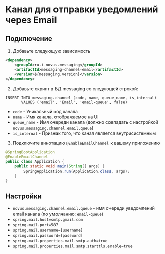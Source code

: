 # Канал для отправки уведомлений через Email

## Подключение

1. Добавьте следующую зависимость

```xml
<dependency>
    <groupId>ru.i-novus.messaging</groupId>
    <artifactId>messaging-channel-email</artifactId>
    <version>${messaging.version}</version>
</dependency>
```

2. Добавьте скрипт в БД messaging со следующей строкой:

```roomsql
INSERT INTO messaging.channel (code, name, queue_name, is_internal) 
       VALUES ('email', 'Email', 'email-queue', false)
```

- `code` - Уникальный код канала
- `name` - Имя канала, отображаемое на UI
- `queue_name` - Имя очереди канала (должно совпадать с настройкой `novus.messaging.channel.email.queue`)
- `is_internal` - Признак того, что канал является внутрисистемным

3. Подключите аннотацию `@EnableEmailChannel` к вашему приложению

```java
@SpringBootApplication
@EnableEmailChannel
public class Application {
    public static void main(String[] args) {
        SpringApplication.run(Application.class, args);
    }
}
```

## Настройки

- `novus.messaging.channel.email.queue` - имя очереди уведомлений email канала (по умолчанию: `email-queue`)
- `spring.mail.host=smtp.gmail.com`
- `spring.mail.port=587`
- `spring.mail.username=[username]`
- `spring.mail.password=[password]`
- `spring.mail.properties.mail.smtp.auth=true`
- `spring.mail.properties.mail.smtp.starttls.enable=true`
